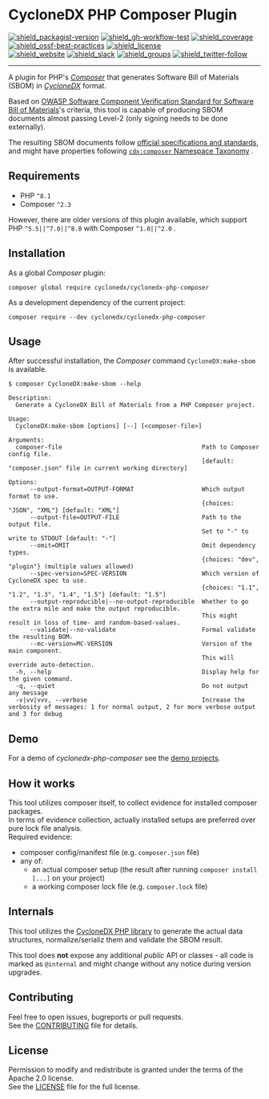 # CycloneDX PHP Composer Plugin

[![shield_packagist-version]][link_packagist]
[![shield_gh-workflow-test]][link_gh-workflow-test]
[![shield_coverage]][link_codacy]
[![shield_ossf-best-practices]][link_ossf-best-practices]
[![shield_license]][license_file]  
[![shield_website]][link_website]
[![shield_slack]][link_slack]
[![shield_groups]][link_discussion]
[![shield_twitter-follow]][link_twitter]

----

A plugin for PHP's _[Composer](https://getcomposer.org/)_
that generates Software Bill of Materials (SBOM) in _[CycloneDX](https://cyclonedx.org/)_ format.

Based on [OWASP Software Component Verification Standard for Software Bill of Materials](https://scvs.owasp.org/scvs/v2-software-bill-of-materials/)'s
criteria, this tool is capable of producing SBOM documents almost passing Level-2 (only signing needs to be done externally).

The resulting SBOM documents follow [official specifications and standards](https://github.com/CycloneDX/specification),
and might have properties following [`cdx:composer` Namespace Taxonomy](https://github.com/CycloneDX/cyclonedx-property-taxonomy/blob/main/cdx/composer.md)
.

## Requirements

* PHP `^8.1`
* Composer `^2.3`

However, there are older versions of this plugin available, which
support PHP `^5.5||^7.0||^8.0`
with Composer `^1.0||^2.0`
.

## Installation

As a global _Composer_ plugin:

```shell
composer global require cyclonedx/cyclonedx-php-composer
```

As a development dependency of the current project:

```shell
composer require --dev cyclonedx/cyclonedx-php-composer
```

## Usage

After successful installation, the _Composer_ command `CycloneDX:make-sbom` is available.

```ShellSession
$ composer CycloneDX:make-sbom --help

Description:
  Generate a CycloneDX Bill of Materials from a PHP Composer project.

Usage:
  CycloneDX:make-sbom [options] [--] [<composer-file>]

Arguments:
  composer-file                                       Path to Composer config file.
                                                      [default: "composer.json" file in current working directory]

Options:
      --output-format=OUTPUT-FORMAT                   Which output format to use.
                                                      {choices: "JSON", "XML"} [default: "XML"]
      --output-file=OUTPUT-FILE                       Path to the output file.
                                                      Set to "-" to write to STDOUT [default: "-"]
      --omit=OMIT                                     Omit dependency types.
                                                      {choices: "dev", "plugin"} (multiple values allowed)
      --spec-version=SPEC-VERSION                     Which version of CycloneDX spec to use.
                                                      {choices: "1.1", "1.2", "1.3", "1.4", "1.5"} [default: "1.5"]
      --output-reproducible|--no-output-reproducible  Whether to go the extra mile and make the output reproducible.
                                                      This might result in loss of time- and random-based-values.
      --validate|--no-validate                        Formal validate the resulting BOM.
      --mc-version=MC-VERSION                         Version of the main component.
                                                      This will override auto-detection.
  -h, --help                                          Display help for the given command.
  -q, --quiet                                         Do not output any message
  -v|vv|vvv, --verbose                                Increase the verbosity of messages: 1 for normal output, 2 for more verbose output and 3 for debug
```

## Demo

For a demo of _cyclonedx-php-composer_ see the [demo projects][demo_readme].

## How it works

This tool utilizes composer itself, to collect evidence for installed composer packages.  
In terms of evidence collection, actually installed setups are preferred over pure lock file analysis.  
Required evidence:

* composer config/manifest file (e.g. `composer.json` file)
* any of:
  * an actual composer setup (the result after running `composer install [...]` on your project)
  * a working composer lock file (e.g. `composer.lock` file)

## Internals

This tool utilizes the [CycloneDX PHP library][cyclonedx-php-library] to generate the actual data structures,
normalize/serializ them and validate the SBOM result.

This tool does **not** expose any additional _public_ API or classes - all code is marked as `@internal` and might change without any notice during version upgrades.

## Contributing

Feel free to open issues, bugreports or pull requests.  
See the [CONTRIBUTING][contributing_file] file for details.

## License

Permission to modify and redistribute is granted under the terms of the Apache 2.0 license.  
See the [LICENSE][license_file] file for the full license.

[license_file]: https://github.com/CycloneDX/cyclonedx-php-composer/blob/master/LICENSE
[contributing_file]: https://github.com/CycloneDX/cyclonedx-php-composer/blob/master/CONTRIBUTING.md
[demo_readme]: https://github.com/CycloneDX/cyclonedx-php-composer/blob/master/demo/README.md

[cyclonedx-php-library]: https://packagist.org/packages/cyclonedx/cyclonedx-library

[shield_gh-workflow-test]: https://img.shields.io/github/actions/workflow/status/CycloneDX/cyclonedx-php-composer/php.yml?branch=master&logo=GitHub&logoColor=white "build"
[shield_packagist-version]: https://img.shields.io/packagist/v/cyclonedx/cyclonedx-php-composer?logo=Packagist&logoColor=white "packagist"
[shield_coverage]: https://img.shields.io/codacy/coverage/30d812e89a8e429695ba1e4fc7969958?logo=Codacy&logoColor=white "test coverage"
[shield_ossf-best-practices]: https://img.shields.io/cii/level/7953?label=OpenSSF%20best%20practices "OpenSSF best practices"
[shield_license]: https://img.shields.io/github/license/CycloneDX/cyclonedx-php-composer?logo=open%20source%20initiative&logoColor=white "license"
[shield_website]: https://img.shields.io/badge/https://-cyclonedx.org-blue.svg "homepage"
[shield_slack]: https://img.shields.io/badge/slack-join-blue?logo=Slack&logoColor=white "slack join"
[shield_groups]: https://img.shields.io/badge/discussion-groups.io-blue.svg "groups discussion"
[shield_twitter-follow]: https://img.shields.io/badge/Twitter-follow-blue?logo=Twitter&logoColor=white "twitter follow"
[link_gh-workflow-test]: https://github.com/CycloneDX/cyclonedx-php-composer/actions/workflows/php.yml?query=branch%3Amaster
[link_codacy]: https://app.codacy.com/gh/CycloneDX/cyclonedx-php-composer
[link_ossf-best-practices]: https://www.bestpractices.dev/projects/7953
[link_packagist]: https://packagist.org/packages/cyclonedx/cyclonedx-php-composer
[link_website]: https://cyclonedx.org/
[link_slack]: https://cyclonedx.org/slack/invite
[link_discussion]: https://groups.io/g/CycloneDX
[link_twitter]: https://twitter.com/CycloneDX_Spec
